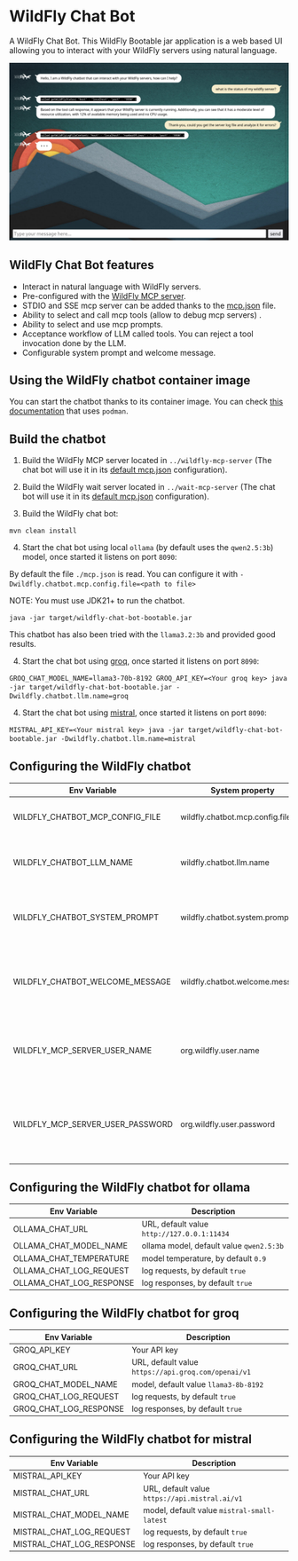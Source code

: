 # WildFly Chat Bot

A WildFly Chat Bot. This WildFly Bootable jar application is a web based UI allowing you to interact with your WildFly servers using natural language.

![](img/chatbot-demo.png)

## WildFly Chat Bot features

* Interact in natural language with WildFly servers.
* Pre-configured with the [WildFly MCP server](../wildfly-mcp-server/README.md).
* STDIO and SSE mcp server can be added thanks to the [mcp.json](mcp.json) file.
* Ability to select and call mcp tools (allow to debug mcp servers) .
* Ability to select and use mcp prompts.
* Acceptance workflow of LLM called tools. You can reject a tool invocation done by the LLM.
* Configurable system prompt and welcome message.

## Using the WildFly chatbot container image

You can start the chatbot thanks to its container image. You can check [this documentation](../container-image/examples/podman/README.md) that uses `podman`.

## Build the chatbot

1) Build the WildFly MCP server located in `../wildfly-mcp-server` (The chat bot will use it in its [default mcp.json](mcp.json) configuration).

2) Build the WildFly wait server located in `../wait-mcp-server` (The chat bot will use it in its [default mcp.json](mcp.json) configuration).

3) Build the WildFly chat bot:

```
mvn clean install
```

4) Start the chat bot using local `ollama` (by default uses the `qwen2.5:3b`) model, once started it listens on port `8090`:

By default the file `./mcp.json` is read. You can configure it with `-Dwildfly.chatbot.mcp.config.file=<path to file>`

NOTE: You must use JDK21+ to run the chatbot.

```
java -jar target/wildfly-chat-bot-bootable.jar

```

This chatbot has also been tried with the `llama3.2:3b` and provided good results.

4) Start the chat bot using [groq](https://console.groq.com/docs/openai), once started it listens on port `8090`:

```
GROQ_CHAT_MODEL_NAME=llama3-70b-8192 GROQ_API_KEY=<Your groq key> java -jar target/wildfly-chat-bot-bootable.jar -Dwildfly.chatbot.llm.name=groq
```

4) Start the chat bot using [mistral](https://mistral.ai/), once started it listens on port `8090`:

```
MISTRAL_API_KEY=<Your mistral key> java -jar target/wildfly-chat-bot-bootable.jar -Dwildfly.chatbot.llm.name=mistral
```

## Configuring the WildFly chatbot

| Env Variable    | System property |  Description |
| -------- | ------- | ------- |
| WILDFLY_CHATBOT_MCP_CONFIG_FILE | wildfly.chatbot.mcp.config.file |Absolute path to the mcp.json file    |
| WILDFLY_CHATBOT_LLM_NAME  | wildfly.chatbot.llm.name |The active LLM model (`ollama`, `groq` or `mistral`)    |
| WILDFLY_CHATBOT_SYSTEM_PROMPT |wildfly.chatbot.system.prompt |You can extend the system prompt with some content |
| WILDFLY_CHATBOT_WELCOME_MESSAGE | wildfly.chatbot.welcome.message |You can replace the welcome message with another message |
| WILDFLY_MCP_SERVER_USER_NAME  | org.wildfly.user.name |The default user name to use when connecting to WildFly server |
| WILDFLY_MCP_SERVER_USER_PASSWORD | org.wildfly.user.password | The default user password to use when connecting to WildFly server |


## Configuring the WildFly chatbot for ollama

| Env Variable    | Description |
| -------- | ------- |
| OLLAMA_CHAT_URL  | URL, default value `http://127.0.0.1:11434`    |
| OLLAMA_CHAT_MODEL_NAME | ollama model, default value `qwen2.5:3b`   |
| OLLAMA_CHAT_TEMPERATURE    | model temperature, by default `0.9`    |
| OLLAMA_CHAT_LOG_REQUEST    | log requests, by default `true`    |
| OLLAMA_CHAT_LOG_RESPONSE    | log responses, by default `true`    |

## Configuring the WildFly chatbot for groq

| Env Variable    | Description |
| -------- | ------- |
| GROQ_API_KEY   | Your API key |
| GROQ_CHAT_URL  | URL, default value `https://api.groq.com/openai/v1`    |
| GROQ_CHAT_MODEL_NAME | model, default value `llama3-8b-8192`   |
| GROQ_CHAT_LOG_REQUEST    | log requests, by default `true`    |
| GROQ_CHAT_LOG_RESPONSE    | log responses, by default `true`    |

## Configuring the WildFly chatbot for mistral

| Env Variable    | Description |
| -------- | ------- |
| MISTRAL_API_KEY   | Your API key |
| MISTRAL_CHAT_URL  | URL, default value `https://api.mistral.ai/v1`    |
| MISTRAL_CHAT_MODEL_NAME | model, default value `mistral-small-latest`   |
| MISTRAL_CHAT_LOG_REQUEST    | log requests, by default `true`    |
| MISTRAL_CHAT_LOG_RESPONSE    | log responses, by default `true`    |